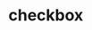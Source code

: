 # checkbox  

<template>
    <y-checkbox v-model="test" label="523" :disabled="true">asd</y-checkbox>
    <y-checkbox v-model="test" label="asd">asd</y-checkbox>
    <y-checkbox v-model="test1" true-label="可用" false-label="不可用"></y-checkbox>
    <y-checkbox-group v-model="test3">
	    <y-checkbox label="523">asd</y-checkbox>
	    <y-checkbox label="2351">asd</y-checkbox>
    </y-checkbox-group>
</template>
<script>
export default {
	data(){
		return {
			test:"523",
			test1:"可用",
			test2:"",
			test3:['523']
		}
	}
}
</script>